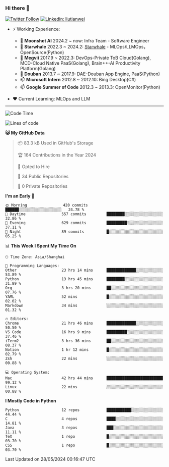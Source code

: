 ### Hi there 👋

[![Twitter Follow](https://img.shields.io/twitter/follow/tianweidut?style=social)](https://twitter.com/tianweidut)
[![Linkedin: liutianwei](https://img.shields.io/badge/-liutianwei-blue?style=flat-square&logo=Linkedin&logoColor=white&link=https://www.linkedin.com/in/liutianwei/)](https://www.linkedin.com/in/liutianwei/)

- ⚡ Working Experience:
  - 🔭 **Moonshot AI**  2024.2 ~ now: Infra Team - Software Engineer
  - 🌱 **Starwhale** 2022.3 ~ 2024.2: [Starwhale](https://github.com/star-whale/starwhale) - MLOps/LLMOps，OpenSource(Python)
  - 🌱 **Megvii** 2017.9 ~ 2022.3: DevOps-Private ToB Cloud(Golang), MCD-Cloud Native PaaS(Golang), Brain++-AI Productivity Platform(Golang)
  - 🌱 **Douban** 2013.7 ~ 2017.9: DAE-Douban App Engine, PaaS(Python)
  - 📫 **Microsoft Intern** 2012.8 ~ 2012.10: Bing Desktop(C#)
  - 📫 **Google Summer of Code** 2012.3 ~ 2013.3: OpenMonitor(Python)

- ❤️ Current Learning: MLOps and LLM

---
<!--START_SECTION:waka-->
![Code Time](http://img.shields.io/badge/Code%20Time-5%2C392%20hrs%2049%20mins-blue)

![Lines of code](https://img.shields.io/badge/From%20Hello%20World%20I%27ve%20Written-1.3%20million%20lines%20of%20code-blue)

**🐱 My GitHub Data** 

> 📦 83.3 kB Used in GitHub's Storage 
 > 
> 🏆 164 Contributions in the Year 2024
 > 
> 💼 Opted to Hire
 > 
> 📜 34 Public Repositories 
 > 
> 🔑 0 Private Repositories 
 > 
**I'm an Early 🐤** 

```text
🌞 Morning                420 commits         ██████░░░░░░░░░░░░░░░░░░░   24.78 % 
🌆 Daytime                557 commits         ████████░░░░░░░░░░░░░░░░░   32.86 % 
🌃 Evening                629 commits         █████████░░░░░░░░░░░░░░░░   37.11 % 
🌙 Night                  89 commits          █░░░░░░░░░░░░░░░░░░░░░░░░   05.25 % 
```


📊 **This Week I Spent My Time On** 

```text
🕑︎ Time Zone: Asia/Shanghai

💬 Programming Languages: 
Other                    23 hrs 14 mins      █████████████░░░░░░░░░░░░   53.89 % 
Python                   13 hrs 45 mins      ████████░░░░░░░░░░░░░░░░░   31.89 % 
Org                      3 hrs 20 mins       ██░░░░░░░░░░░░░░░░░░░░░░░   07.76 % 
YAML                     52 mins             █░░░░░░░░░░░░░░░░░░░░░░░░   02.02 % 
Markdown                 34 mins             ░░░░░░░░░░░░░░░░░░░░░░░░░   01.32 % 

🔥 Editors: 
Chrome                   21 hrs 46 mins      █████████████░░░░░░░░░░░░   50.50 % 
VS Code                  16 hrs 9 mins       █████████░░░░░░░░░░░░░░░░   37.46 % 
iTerm2                   3 hrs 36 mins       ██░░░░░░░░░░░░░░░░░░░░░░░   08.37 % 
Notion                   1 hr 12 mins        █░░░░░░░░░░░░░░░░░░░░░░░░   02.79 % 
Zsh                      22 mins             ░░░░░░░░░░░░░░░░░░░░░░░░░   00.88 % 

💻 Operating System: 
Mac                      42 hrs 44 mins      █████████████████████████   99.12 % 
Linux                    22 mins             ░░░░░░░░░░░░░░░░░░░░░░░░░   00.88 % 
```

**I Mostly Code in Python** 

```text
Python                   12 repos            ███████████░░░░░░░░░░░░░░   44.44 % 
C                        4 repos             ████░░░░░░░░░░░░░░░░░░░░░   14.81 % 
Java                     3 repos             ███░░░░░░░░░░░░░░░░░░░░░░   11.11 % 
TeX                      1 repo              █░░░░░░░░░░░░░░░░░░░░░░░░   03.70 % 
CSS                      1 repo              █░░░░░░░░░░░░░░░░░░░░░░░░   03.70 % 
```




 Last Updated on 28/05/2024 00:16:47 UTC
<!--END_SECTION:waka-->
